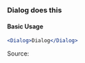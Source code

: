 ### Dialog does this

#### Basic Usage

```jsx
<Dialog>Dialog</Dialog>
```

Source:

```js { "file": "./Dialog.js" }
```

